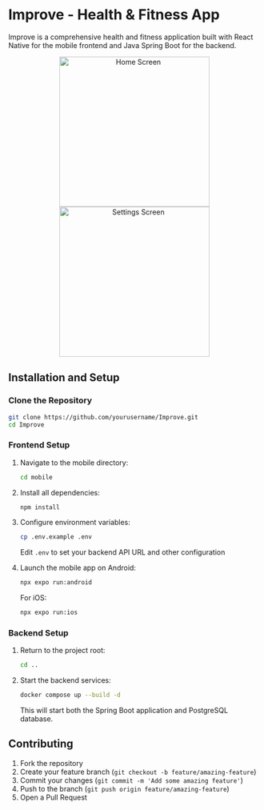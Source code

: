 # Improve - Health & Fitness App

Improve is a comprehensive health and fitness application built with React Native for the mobile frontend and Java Spring Boot for the backend.

<div align="center">
  <img src="https://github.com/user-attachments/assets/86c305e0-6d44-41c0-a2fb-28b17ced7098" width="300" alt="Home Screen">
  <img src="https://github.com/user-attachments/assets/b92da2a0-e042-4152-b947-310b89c5623d" width="300" alt="Settings Screen">
</div>

## Installation and Setup

### Clone the Repository

```bash
git clone https://github.com/yourusername/Improve.git
cd Improve
```

### Frontend Setup

1. Navigate to the mobile directory:
   ```bash
   cd mobile
   ```

2. Install all dependencies:
   ```bash
   npm install
   ```

3. Configure environment variables:
   ```bash
   cp .env.example .env
   ```
   Edit `.env` to set your backend API URL and other configuration

4. Launch the mobile app on Android:
   ```bash
   npx expo run:android
   ```
   
   For iOS:
   ```bash
   npx expo run:ios
   ```

### Backend Setup

1. Return to the project root:
   ```bash
   cd ..
   ```

2. Start the backend services:
   ```bash
   docker compose up --build -d
   ```
   This will start both the Spring Boot application and PostgreSQL database.

## Contributing

1. Fork the repository
2. Create your feature branch (`git checkout -b feature/amazing-feature`)
3. Commit your changes (`git commit -m 'Add some amazing feature'`)
4. Push to the branch (`git push origin feature/amazing-feature`)
5. Open a Pull Request

